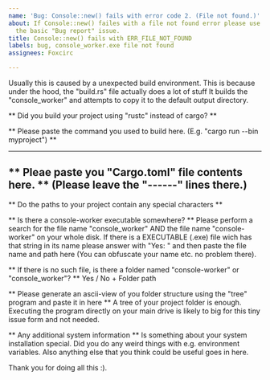 ```yaml
---
name: 'Bug: Console::new() fails with error code 2. (File not found.)'
about: If Console::new() failes with a file not found error please use this and not
  the basic "Bug report" issue.
title: Console::new() fails with ERR_FILE_NOT_FOUND
labels: bug, console_worker.exe file not found
assignees: Foxcirc

---
```


Usually this is caused by a unexpected build environment.
This is because under the hood, the "build.rs" file actually does a lot of stuff
It builds the "console_worker" and attempts to copy it to the default output directory.

** Did you build your project using "rustc" instead of cargo? **

** Please paste the command you used to build here. (E.g. "cargo run --bin myproject") **

-------------------------------------------------------------------------------------------------
** Pleae paste you "Cargo.toml" file contents here. **
(Please leave the "------" lines there.)
------------------------------------------------------------------------------------------------

** Do the paths to your project contain any special characters **

** Is there a console-worker executable somewhere? **
Please perform a search for the file name "console_worker" AND the file name "console-worker" on your whole disk. If there is a EXECUTABLE (.exe) file wich has that string in its name please answer with "Yes: " and then paste the file name and path here (You can obfuscate your name etc. no problem there).

** If there is no such file, is there a folder named "console-worker" or "console_worker"? **
Yes / No + Folder path

** Please generate an ascii-view of you folder structure using the "tree" program and paste it in here **
A tree of your project folder is enough. Executing the program directly on your main drive is likely to big for this tiny issue form and not needed.

** Any additional system information **
Is something about your system installation special. Did you do any weird things with e.g. environment variables.
Also anything else that you think could be useful goes in here.

Thank you for doing all this :).
